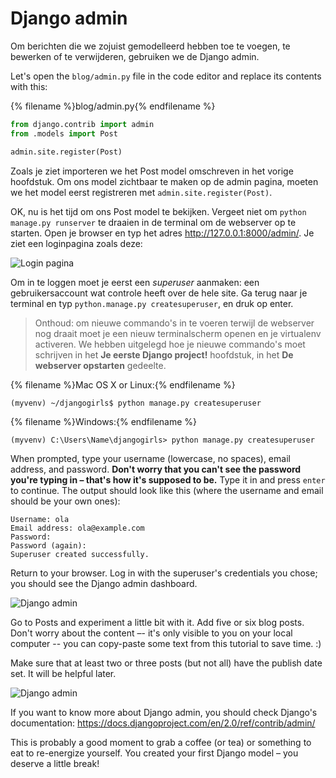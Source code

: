 # Django admin

Om berichten die we zojuist gemodelleerd hebben toe te voegen, te bewerken of te verwijderen, gebruiken we de Django admin.

Let's open the `blog/admin.py` file in the code editor and replace its contents with this:

{% filename %}blog/admin.py{% endfilename %}

```python
from django.contrib import admin
from .models import Post

admin.site.register(Post)
```

Zoals je ziet importeren we het Post model omschreven in het vorige hoofdstuk. Om ons model zichtbaar te maken op de admin pagina, moeten we het model eerst registreren met `admin.site.register(Post)`.

OK, nu is het tijd om ons Post model te bekijken. Vergeet niet om `python manage.py runserver` te draaien in de terminal om de webserver op te starten. Open je browser en typ het adres http://127.0.0.1:8000/admin/. Je ziet een loginpagina zoals deze:

![Login pagina](images/login_page2.png)

Om in te loggen moet je eerst een *superuser* aanmaken: een gebruikersaccount wat controle heeft over de hele site. Ga terug naar je terminal en typ `python.manage.py createsuperuser`, en druk op enter.

> Onthoud: om nieuwe commando's in te voeren terwijl de webserver nog draait moet je een nieuw terminalscherm openen en je virtualenv activeren. We hebben uitgelegd hoe je nieuwe commando's moet schrijven in het **Je eerste Django project!** hoofdstuk, in het **De webserver opstarten** gedeelte.

{% filename %}Mac OS X or Linux:{% endfilename %}

    (myvenv) ~/djangogirls$ python manage.py createsuperuser
    

{% filename %}Windows:{% endfilename %}

    (myvenv) C:\Users\Name\djangogirls> python manage.py createsuperuser
    

When prompted, type your username (lowercase, no spaces), email address, and password. **Don't worry that you can't see the password you're typing in – that's how it's supposed to be.** Type it in and press `enter` to continue. The output should look like this (where the username and email should be your own ones):

    Username: ola
    Email address: ola@example.com
    Password:
    Password (again):
    Superuser created successfully.
    

Return to your browser. Log in with the superuser's credentials you chose; you should see the Django admin dashboard.

![Django admin](images/django_admin3.png)

Go to Posts and experiment a little bit with it. Add five or six blog posts. Don't worry about the content –- it's only visible to you on your local computer -- you can copy-paste some text from this tutorial to save time. :)

Make sure that at least two or three posts (but not all) have the publish date set. It will be helpful later.

![Django admin](images/edit_post3.png)

If you want to know more about Django admin, you should check Django's documentation: https://docs.djangoproject.com/en/2.0/ref/contrib/admin/

This is probably a good moment to grab a coffee (or tea) or something to eat to re-energize yourself. You created your first Django model – you deserve a little break!